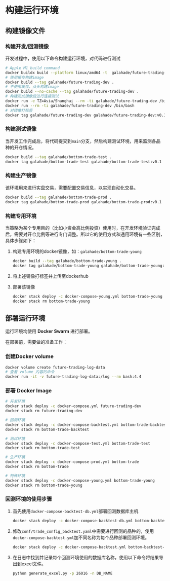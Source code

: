 # 构建运行环境

## 构建镜像文件

### 构建开发/回测镜像

开发过程中，使用以下命令构建运行环境，对代码进行测试

```bash
# Apple M1 build command
docker buildx build --platform linux/amd64 -t  galahade/future-trading-dev .
# 使用缓存构建image
docker build --tag galahade/future-trading-dev .
# 不使用缓存，从头构建image
docker build --no-cache --tag galahade/future-trading-dev .
# 构建完成镜像后进行连接测试
docker run -e TZ=Asia/Shanghai --rm -ti galahade/future-trading-dev /bin/bash
docker run --rm -ti galahade/future-trading-dev /bin/bash
# 对镜像打标签
docker tag galahade/future-trading-dev galahade/future-trading-dev:v0.1
```

### 构建测试镜像

当开发工作完成后，将代码提交到`main`分支，然后构建测试环境，用来监测各品种的开仓情况。

```bash
docker build --tag galahade/bottom-trade-test .
docker tag galahade/bottom-trade-test galahade/bottom-trade-test:v0.1
```

### 构建生产镜像

该环境用来进行实盘交易，需要配置交易信息，以实现自动化交易。

```bash
docker build --tag galahade/bottom-trade-prod .
docker tag galahade/bottom-trade-prod galahade/bottom-trade-prod:v0.1
```

### 构建专用环境

当策略为某个专用目的（比如小资金高比例投资）使用时，在开发环境验证完成后，需要对开仓比例等进行专门调整。所以它的使用方式和通用环境有一些区别，具体步骤如下：

1. 构建专用环境的docker镜像，如：`galahade/bottom-trade-young`

   ```bash
   docker build --tag galahade/bottom-trade-young .
   docker tag galahade/bottom-trade-young galahade/bottom-trade-young:v0.1
   ```

2. 将上述镜像打标签并上传至dockerhub

3. 部署该镜像

   ```bash
   docker stack deploy -c docker-compose-young.yml bottom-trade-young
   docker stack rm bottom-trade-young
   ```

## 部署运行环境

运行环境均使用 **Docker Swarm** 进行部署。

在部署前，需要做的准备工作：

### 创建Docker volume

```bash
docker volume create future-trading-log-data
# 查看 volume 内容的命令
docker run -it -v future-trading-log-data:/log --rm bash:4.4
```

### 部署 Docker Image

```bash
# 开发环境
docker stack deploy -c docker-compose.yml future-trading-dev
docker stack rm future-trading-dev

# 回测环境
docker stack deploy -c docker-compose-backtest.yml bottom-trade-backtest
docker stack rm bottom-trade-backtest

# 测试环境
docker stack deploy -c docker-compose-test.yml bottom-trade-test
docker stack rm bottom-trade-test

# 生产环境
docker stack deploy -c docker-compose-prod.yml bottom-trade
docker stack rm bottom-trade

# 特殊环境
docker stack deploy -c docker-compose-young.yml bottom-trade-young
docker stack rm bottom-trade-young
```

### 回测环境的使用步骤

1. 首先使用`docker-compose-backtest-db.yml`部署回测数据库主机

    ```bash
    docker stack deploy -c docker-compose-backtest-db.yml bottom-backtest-db
    ```

2. 修改`conf/trade_config_backtest.yaml`中需要进行回测的品种的，使用`docker-compose-backtest.yml`加不同名称为每个品种部署回测环境。

    ```bash
    docker stack deploy -c docker-compose-backtest.yml bottom-backtest-1
    ```

3. 在日志中找到并记录每个回测环境使用的数据库名称，使用以下命令将结果导出到excel文件。

    ```bash
    python generate_excel.py -p 26016 -n DB_NAME 
    ```
